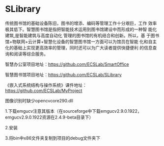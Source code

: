 # SLibrary
传统图书馆的基础设备陈旧，图书的增添、编码等管理工作十分艰巨，工作 效率极其低下。智慧图书馆是指把智能技术运用到图书馆建设中而形成的一种智 能化建筑,是智能建筑与高度自动化 管理的图书馆的有机结合和创新。所以，基 于图书馆+物联网+云计算+智慧化设备的智慧图书馆一方面可以为馆员在智能 化和自主化的基础上实现更高效率的管理，同时还可以为广大读者提供快捷便利 的信息查询和阅读等综合服务。  

智慧办公室项目地址：https://github.com/ECSLab/SmartOffice 

智慧图书馆项目地址：https://github.com/ECSLab/SLibrary 

《嵌入式系统结构与操作系统》课件地址：https://github.com/ECSLab/MyProject


图像识别时缺少opencvcore290.dll

1.下载emgucv注意其版本（在sourceforge中下载emgucv2.9.0.1922，emgucv2.9.0.1922资源在2.4.9-beta目录下）

2.安装

3.将bin中x86文件夹复制到项目的debug文件夹下
